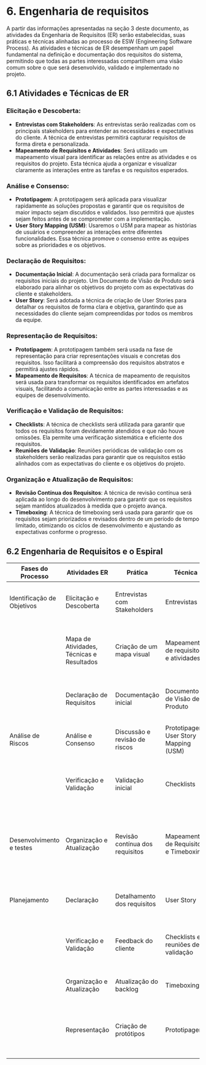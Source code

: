 # 6. Engenharia de requisitos

A partir das informações apresentadas na seção 3 deste documento, as atividades da Engenharia de Requisitos (ER) serão estabelecidas, suas práticas e técnicas alinhadas ao processo de ESW (Engineering Software Process). As atividades e técnicas de ER desempenham um papel fundamental na definição e documentação dos requisitos do sistema, permitindo que todas as partes interessadas compartilhem uma visão comum sobre o que será desenvolvido, validado e implementado no projeto.

## 6.1 Atividades e Técnicas de ER

### Elicitação e Descoberta:
- **Entrevistas com Stakeholders**: As entrevistas serão realizadas com os principais stakeholders para entender as necessidades e expectativas do cliente. A técnica de entrevistas permitirá capturar requisitos de forma direta e personalizada.
- **Mapeamento de Requisitos e Atividades**: Será utilizado um mapeamento visual para identificar as relações entre as atividades e os requisitos do projeto. Esta técnica ajuda a organizar e visualizar claramente as interações entre as tarefas e os requisitos esperados.

### Análise e Consenso:
- **Prototipagem**: A prototipagem será aplicada para visualizar rapidamente as soluções propostas e garantir que os requisitos de maior impacto sejam discutidos e validados. Isso permitirá que ajustes sejam feitos antes de se comprometer com a implementação.
- **User Story Mapping (USM)**: Usaremos o USM para mapear as histórias de usuários e compreender as interações entre diferentes funcionalidades. Essa técnica promove o consenso entre as equipes sobre as prioridades e os objetivos.

### Declaração de Requisitos:
- **Documentação Inicial**: A documentação será criada para formalizar os requisitos iniciais do projeto. Um Documento de Visão de Produto será elaborado para alinhar os objetivos do projeto com as expectativas do cliente e stakeholders.
- **User Story**: Será adotada a técnica de criação de User Stories para detalhar os requisitos de forma clara e objetiva, garantindo que as necessidades do cliente sejam compreendidas por todos os membros da equipe.

### Representação de Requisitos:
- **Prototipagem**: A prototipagem também será usada na fase de representação para criar representações visuais e concretas dos requisitos. Isso facilitará a compreensão dos requisitos abstratos e permitirá ajustes rápidos.
- **Mapeamento de Requisitos**: A técnica de mapeamento de requisitos será usada para transformar os requisitos identificados em artefatos visuais, facilitando a comunicação entre as partes interessadas e as equipes de desenvolvimento.

### Verificação e Validação de Requisitos:
- **Checklists**: A técnica de checklists será utilizada para garantir que todos os requisitos foram devidamente atendidos e que não houve omissões. Ela permite uma verificação sistemática e eficiente dos requisitos.
- **Reuniões de Validação**: Reuniões periódicas de validação com os stakeholders serão realizadas para garantir que os requisitos estão alinhados com as expectativas do cliente e os objetivos do projeto.

### Organização e Atualização de Requisitos:
- **Revisão Contínua dos Requisitos**: A técnica de revisão contínua será aplicada ao longo do desenvolvimento para garantir que os requisitos sejam mantidos atualizados à medida que o projeto avança.
- **Timeboxing**: A técnica de timeboxing será usada para garantir que os requisitos sejam priorizados e revisados dentro de um período de tempo limitado, otimizando os ciclos de desenvolvimento e ajustando as expectativas conforme o progresso.

## 6.2 Engenharia de Requisitos e o Espiral

| **Fases do Processo**           | **Atividades ER**                           | **Prática**                            | **Técnica**                                   | **Resultado Esperado**                                                                                     |
|----------------------------------|---------------------------------------------|-----------------------------------------|-----------------------------------------------|------------------------------------------------------------------------------------------------------------|
| Identificação de Objetivos       | Elicitação e Descoberta                     | Entrevistas com Stakeholders           | Entrevistas                                   | Levantamento inicial das necessidades e expectativas do cliente                                          |
|                                  | Mapa de Atividades, Técnicas e Resultados  | Criação de um mapa visual              | Mapeamento de requisitos e atividades         | Representação clara das conexões entre os requisitos e as atividades planejadas                          |
|                                  | Declaração de Requisitos                   | Documentação inicial                   | Documento de Visão de Produto                 | Escopo preliminar e alinhamento dos objetivos do projeto                                                 |
| Análise de Riscos                | Análise e Consenso                          | Discussão e revisão de riscos          | Prototipagem, User Story Mapping (USM)        | Redução de riscos relacionados a ambiguidades nos requisitos                                             |
|                                  | Verificação e Validação                     | Validação inicial                      | Checklists                                   | Identificação de falhas potenciais nos requisitos e garantia de consistência                             |
| Desenvolvimento e testes         | Organização e Atualização                   | Revisão contínua dos requisitos        | Mapeamento de Requisitos e Timeboxing         | Priorização eficaz e alinhamento contínuo com as metas do projeto, mantendo o ritmo dentro do prazo      |
| Planejamento                     | Declaração                                  | Detalhamento dos requisitos            | User Story                                    | Requisitos detalhados para orientar as próximas fases                                                    |
|                                  | Verificação e Validação                     | Feedback do cliente                    | Checklists e reuniões de validação            | Alinhamento dos requisitos definidos com as expectativas do cliente                                      |
|                                  | Organização e Atualização                   | Atualização do backlog                 | Timeboxing                                   | Estruturação e priorização para ciclos iterativos                                                        |
|                                  | Representação                               | Criação de protótipos                  | Prototipagem                                  | Representação concreta de requisitos abstratos, facilitando ajustes e validações                         |
